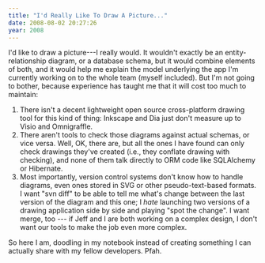 ```yaml
---
title: "I'd Really Like To Draw A Picture..."
date: 2008-08-02 20:27:26
year: 2008
---
```

I'd like to draw a picture---I really would. It wouldn't exactly be an entity-relationship diagram, or a database schema, but it would combine elements of both, and it would help me explain the model underlying the app I'm currently working on to the whole team (myself included).  But I'm not going to bother, because experience has taught me that it will cost too much to maintain:
<ol>
	<li>There isn't a decent lightweight open source cross-platform drawing tool for this kind of thing: Inkscape and Dia just don't measure up to Visio and Omnigraffle.</li>
	<li>There aren't tools to check those diagrams against actual schemas, or vice versa. Well, OK, there are, but all the ones I have found can only check drawings they've created (i.e., they conflate drawing with checking), and none of them talk directly to ORM code like SQLAlchemy or Hibernate.</li>
	<li>Most importantly, version control systems don't know how to handle diagrams, even ones stored in SVG or other pseudo-text-based formats. I want "svn diff" to be able to tell me what's change between the last version of the diagram and this one; I <em>hate</em> launching two versions of a drawing application side by side and playing "spot the change".  I want merge, too --- if Jeff and I are both working on a complex design, I don't want our tools to make the job even more complex.</li>
</ol>
So here I am, doodling in my notebook instead of creating something I can actually share with my fellow developers. Pfah.
